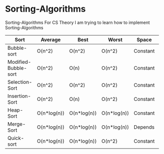 # Sorting-Algorithms

Sorting-Algorithms For CS Theory
I am trying to learn how to implement Sorting-Algorithms

| Sort                 | Average     | Best        | Worst       | Space    | Stability |
|----------------------|-------------|-------------|-------------|----------|-----------|
| Bubble-sort          | O(n^2)      | O(n^2)      | O(n^2)      | Constant | Stable    |
| Modified-Bubble-sort | O(n^2)      | O(n)        | O(n^2)      | Constant | Stable    |
| Selection-Sort       | O(n^2)      | O(n^2)      | O(n^2)      | Constant | Stable    |
| Insertion-Sort       | O(n^2)      | O(n)        | O(n^2)      | Constant | Stable    |
| Heap-Sort            | O(n*log(n)) | O(n*log(n)) | O(n*log(n)) | Constant | Unstable  |
| Merge-Sort           | O(n*log(n)) | O(n*log(n)) | O(n*log(n)) | Depends  | Stable    |
| Quick-sort           | O(n*log(n)) | O(n*log(n)) | O(n^2)      | Constant | Stable    |